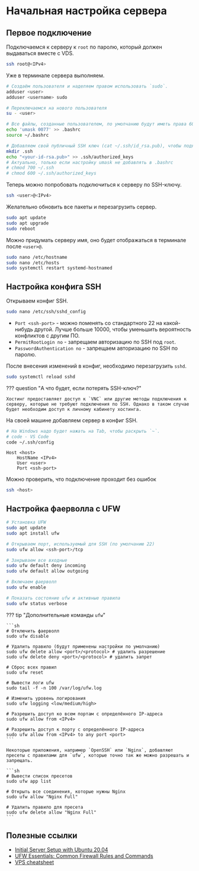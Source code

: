 # Начальная настройка сервера

## Первое подключение
Подключаемся к серверу к `root` по паролю, который должен выдаваться вместе с VDS.
```sh
ssh root@<IPv4>
```

Уже в терминале сервера выполняем.
```sh { .code-wrap }
# Создаём пользователя и наделяем правом использовать `sudo`.
adduser <user>
adduser <username> sudo

# Переключаемся на нового пользователя
su - <user>

# Все файлы, созданные пользователем, по умолчанию будут иметь права 600, а директории - 700.
echo 'umask 0077' >> .bashrc
source ~/.bashrc

# Добавляем свой публичный SSH ключ (cat ~/.ssh/id_rsa.pub), чтобы подключаться к пользователю по SSH напрямую.
mkdir .ssh
echo "<your-id-rsa.pub>" >> .ssh/authorized_keys
# Актуально, только если настройку umask не добавлять в .bashrc
# chmod 700 ~/.ssh
# chmod 600 ~/.ssh/authorized_keys
```

Теперь можно попробовать подключиться к серверу по SSH-ключу.
```sh
ssh <user>@<IPv4>
```

Желательно обновить все пакеты и перезагрузить сервер.
```sh
sudo apt update
sudo apt upgrade
sudo reboot
```

Можно придумать серверу имя, оно будет отображаться в терминале после `<user>@`.
```sh
sudo nano /etc/hostname
sudo nano /etc/hosts
sudo systemctl restart systemd-hostnamed
```


## Настройка конфига SSH
Открываем конфиг SSH.
```sh
sudo nano /etc/ssh/sshd_config
```

 - `Port <ssh-port>` - можно поменять со стандартного 22 на какой-нибудь другой. Лучше больше 10000, чтобы уменьшить вероятность конфликтов с другим ПО.
 - `PermitRootLogin no` - запрещаем авторизацию по SSH под `root`.
 - `PasswordAuthentication no` - запрещаем авторизацию по SSH по паролю.

После внесения изменений в конфиг, необходимо перезагрузить `sshd`.
```sh
sudo systemctl reload sshd
```

??? question "А что будет, если потерять SSH-ключ?"

    Хостинг предоставляет доступ к `VNC` или другие методы подключения к серверу, которые не требуют подключения по SSH. Однако в таком случае будет необходим доступ к личному кабинету хостинга.


На своей машине добавляем сервер в конфиг SSH.

```sh
# На Windows надо будет нажать на Tab, чтобы раскрыть `~`.
# code - VS Code
code ~/.ssh/config 
```

```
Host <host>
    HostName <IPv4>
    User <user>
    Port <ssh-port>
```

Можно проверить, что подключение проходит без ошибок
```sh
ssh <host>
```

## Настройка фаерволла c UFW


```sh
# Установка UFW
sudo apt update
sudo apt install ufw

# Открываем порт, используемый для SSH (по умолчанию 22)
sudo ufw allow <ssh-port>/tcp

# Закрываем все входные
sudo ufw default deny incoming
sudo ufw default allow outgoing

# Включаем фаерволл
sudo ufw enable

# Показать состояние ufw и активные правила
sudo ufw status verbose
```

??? tip "Дополнительные команды `ufw`"

    ```sh
    # Отключить фаерволл
    sudo ufw disable

    # Удалить правило (будут применены настройки по умолчанию)
    sudo ufw delete allow <port>/<protocol> # удалить разрешение
    sudo ufw delete deny <port>/<protocol> # удалить запрет

    # Сброс всех правил
    sudo ufw reset

    # Вывести логи ufw
    sudo tail -f -n 100 /var/log/ufw.log

    # Изменить уровень логирования
    sudo ufw logging <low/medium/high>

    # Разрешить доступ ко всем портам с определённого IP-адреса
    sudo ufw allow from <IPv4>
    
    # Разрешить доступ к порту с определённого IP-адреса
    sudo ufw allow from <IPv4> to any port <port>
    ```

    Некоторые приложения, например `OpenSSH` или `Nginx`, добавляют пресеты с правилами для `ufw`, которые точно так же можно разрешать и запрещать.

    ```sh
    # Вывести список пресетов
    sudo ufw app list

    # Открыть все соединения, которые нужны Nginx
    sudo ufw allow "Nginx Full"

    # Удалить правило для пресета
    sudo ufw delete allow "Nginx Full"
    ```


## Полезные ссылки
 - [Initial Server Setup with Ubuntu 20.04](https://www.digitalocean.com/community/tutorials/initial-server-setup-with-ubuntu-20-04)
 - [UFW Essentials: Common Firewall Rules and Commands](https://www.digitalocean.com/community/tutorials/ufw-essentials-common-firewall-rules-and-commands)
 - [VPS cheatsheet](https://habr.com/ru/articles/756804/)
